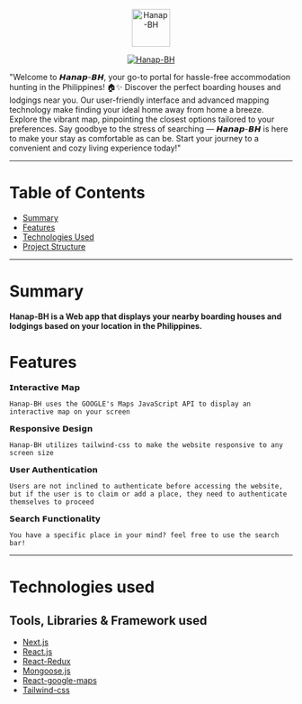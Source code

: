<p align="center">
<a href="https://hanap-bh.vercel.app/" target="_blank">
<img src="https://github.com/Wilfreno09/Hanap-BH/blob/ce8c61423060c93d5c7a0d9827b2f6a10bdb99a6/public/logo.png" alt="Hanap-BH" style="height:7vw;" /><a/>
<p/>

<p align="center">
<a href="https://hanap-bh.vercel.app/"><img src="https://readme-typing-svg.demolab.com?font=Fira+Code&size=40&duration=1000&pause=1000&color=222222&center=true&vCenter=true&repeat=false&random=false&width=435&lines=%F0%9D%99%83%F0%9D%99%96%F0%9D%99%A3%F0%9D%99%96%F0%9D%99%A5-%F0%9D%98%BD%F0%9D%99%83" alt="Hanap-BH" /></a>
<p/>

 
 <p>
 "Welcome to 𝙃𝙖𝙣𝙖𝙥-𝘽𝙃, your go-to portal for hassle-free accommodation hunting in the Philippines! 🏠✨ Discover the perfect boarding houses and lodgings near you. Our user-friendly interface and advanced mapping technology make finding your ideal home away from home a breeze. Explore the vibrant map, pinpointing the closest options tailored to your preferences. Say goodbye to the stress of searching — 𝙃𝙖𝙣𝙖𝙥-𝘽𝙃 is here to make your stay as comfortable as can be. Start your journey to a convenient and cozy living experience today!"
 <p/>  
  
<hr/>

# Table of Contents
- [Summary](#summary)
- [Features](#features)
- [Technologies Used](#technologies-used)
- [Project Structure](#project-structure)
<hr/>

# Summary
 **Hanap-BH is a Web app that displays your nearby boarding houses and lodgings based on your location in the Philippines.**



# Features
  𝗜𝗻𝘁𝗲𝗿𝗮𝗰𝘁𝗶𝘃𝗲 𝗠𝗮𝗽

  
  `` Hanap-BH uses the GOOGLE's Maps JavaScript API to display an interactive map on your screen ``

  
   𝗥𝗲𝘀𝗽𝗼𝗻𝘀𝗶𝘃𝗲 𝗗𝗲𝘀𝗶𝗴𝗻

   
  `` Hanap-BH utilizes tailwind-css to make the website responsive to any screen size ``

  
   𝗨𝘀𝗲𝗿 𝗔𝘂𝘁𝗵𝗲𝗻𝘁𝗶𝗰𝗮𝘁𝗶𝗼𝗻

   
  `` Users are not inclined to authenticate before accessing the website, but if the user is to claim or add a place, they need to authenticate themselves to proceed ``

  
  𝗦𝗲𝗮𝗿𝗰𝗵 𝗙𝘂𝗻𝗰𝘁𝗶𝗼𝗻𝗮𝗹𝗶𝘁𝘆

  
  `` You have a specific place in your mind? feel free to use the search bar! ``

<hr/>


# Technologies used

## Tools, Libraries & Framework used

- [Next.js](https://nextjs.org/)
 - [React.js](https://react.dev/)
 - [React-Redux](https://react-redux.js.org/)
 - [Mongoose.js](https://mongoosejs.com/)
 - [React-google-maps](https://github.com/visgl/react-google-maps)
 - [Tailwind-css](https://tailwindcss.com/)


   
